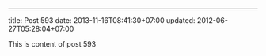 ---
title: Post 593
date: 2013-11-16T08:41:30+07:00
updated: 2012-06-27T05:28:04+07:00

This is content of post 593